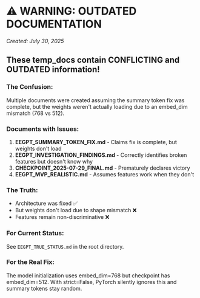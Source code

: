 # ⚠️ WARNING: OUTDATED DOCUMENTATION

_Created: July 30, 2025_

## These temp_docs contain CONFLICTING and OUTDATED information!

### The Confusion:
Multiple documents were created assuming the summary token fix was complete, but the weights weren't actually loading due to an embed_dim mismatch (768 vs 512).

### Documents with Issues:

1. **EEGPT_SUMMARY_TOKEN_FIX.md** - Claims fix is complete, but weights don't load
2. **EEGPT_INVESTIGATION_FINDINGS.md** - Correctly identifies broken features but doesn't know why
3. **CHECKPOINT_2025-07-29_FINAL.md** - Prematurely declares victory
4. **EEGPT_MVP_REALISTIC.md** - Assumes features work when they don't

### The Truth:
- Architecture was fixed ✅
- But weights don't load due to shape mismatch ❌
- Features remain non-discriminative ❌

### For Current Status:
See `EEGPT_TRUE_STATUS.md` in the root directory.

### For the Real Fix:
The model initialization uses embed_dim=768 but checkpoint has embed_dim=512.
With strict=False, PyTorch silently ignores this and summary tokens stay random.
